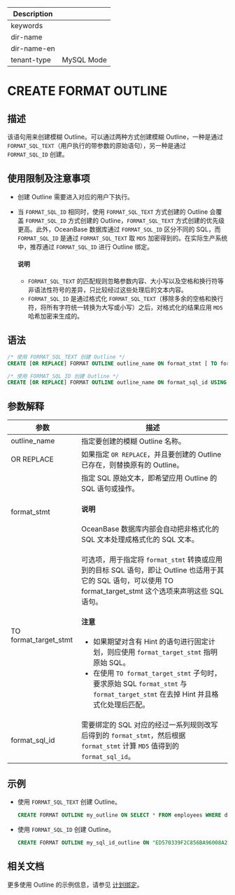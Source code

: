 | Description   |                 |
|---------------|-----------------|
| keywords      |                 |
| dir-name      |                 |
| dir-name-en   |                 |
| tenant-type   | MySQL Mode      |

# CREATE FORMAT OUTLINE

## 描述

该语句用来创建模糊 Outline。可以通过两种方式创建模糊 Outline，一种是通过 `FORMAT_SQL_TEXT`（用户执行的带参数的原始语句），另一种是通过 `FORMAT_SQL_ID` 创建。

## 使用限制及注意事项

* 创建 Outline 需要进入对应的用户下执行。
* 当 `FORMAT_SQL_ID` 相同时，使用 `FORMAT_SQL_TEXT` 方式创建的 Outline 会覆盖 `FORMAT_SQL_ID` 方式创建的 Outline，`FORMAT_SQL_TEXT` 方式创建的优先级更高。此外，OceanBase 数据库通过 `FORMAT_SQL_ID` 区分不同的 SQL，而 `FORMAT_SQL_ID` 是通过 `FORMAT_SQL_TEXT` 取 `MD5` 加密得到的。在实际生产系统中，推荐通过 `FORMAT_SQL_ID` 进行 Outline 绑定。

  <main id="notice" type='explain'>
    <h4>说明</h4>
    <p><ul><li><code>FORMAT_SQL_TEXT</code> 的匹配规则忽略参数内容、大小写以及空格和换行符等非语法性符号的差异，只比较经过这些处理后的文本内容。</li><li><code>FORMAT_SQL_ID</code> 是通过格式化 <code>FORMAT_SQL_TEXT</code>（移除多余的空格和换行符，将所有字符统一转换为大写或小写）之后，对格式化的结果应用 <code>MD5</code> 哈希加密来生成的。</li></ul></p>
  </main>

## 语法

```sql
/* 使用 FORMAT_SQL_TEXT 创建 Outline */
CREATE [OR REPLACE] FORMAT OUTLINE outline_name ON format_stmt [ TO format_target_stmt ]

/* 使用 FORMAT_SQL_ID 创建 Outline */
CREATE [OR REPLACE] FORMAT OUTLINE outline_name ON format_sql_id USING HINT hint;
```

## 参数解释

|        参数          |            描述             |
|----------------------|----------------------------|
| outline_name         | 指定要创建的模糊 Outline 名称。|
| OR REPLACE           | 如果指定 `OR REPLACE`，并且要创建的 Outline 已存在，则替换原有的 Outline。|
| format_stmt          | 指定 SQL 原始文本，即希望应用 Outline 的 SQL 语句或操作。 <main id="notice" type='explain'><h4>说明</h4><p>OceanBase 数据库内部会自动把非格式化的 SQL 文本处理成格式化的 SQL 文本。</p></main>|
| TO format_target_stmt | 可选项，用于指定将 `format_stmt` 转换或应用到的目标 SQL 语句，即让 Outline 也适用于其它的 SQL 语句，可以使用 TO format_target_stmt 这个选项来声明这些 SQL 语句。 <main id="notice" type='notice'><h4>注意</h4><p><ul><li>如果期望对含有 Hint 的语句进行固定计划，则应使用 <code>format_target_stmt</code> 指明原始 SQL。</li><li>在使用 <code>TO format_target_stmt</code> 子句时，要求原始 SQL <code>format_stmt</code> 与 <code>format_target_stmt</code> 在去掉 Hint 并且格式化处理后匹配。</li></ul></p></main>|
| format_sql_id        | 需要绑定的 SQL 对应的经过一系列规则改写后得到的 `format_stmt`，然后根据 `format_stmt` 计算 `MD5` 值得到的 `format_sql_id`。|

## 示例

* 使用 `FORMAT_SQL_TEXT` 创建 Outline。

  ```sql
  CREATE FORMAT OUTLINE my_outline ON SELECT * FROM employees WHERE department_id = ?;
  ```

* 使用 `FORMAT_SQL_ID` 创建 Outline。

  ```sql
  CREATE FORMAT OUTLINE my_sql_id_outline ON "ED570339F2C856BA96008A29EDF04C74" USING HINT /*+ index(t1 idx_c2)*/;

  ```

## 相关文档

更多使用 Outline 的示例信息，请参见 [计划绑定](../../../../1000.performance-tuning-guide/500.sql-optimization/400.sql-optimization/700.manage-execution-plans/200.plan-binding.md)。
